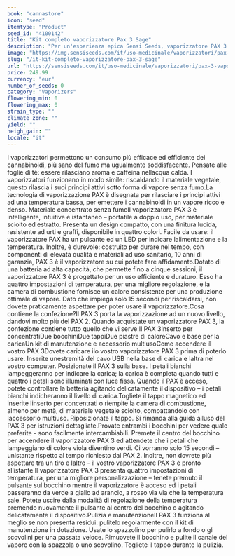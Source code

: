 ```yaml
---
book: "cannastore"
icon: "seed"
itemtype: "Product"
seed_id: "4100142"
title: "Kit completo vaporizzatore Pax 3 Sage"
description: "Per un'esperienza epica Sensi Seeds, vaporizzatore PAX 3 intelligente, intuitivo, istantaneo – per materiale sciolto ed estratti. Acquista oggi!"
image: "https://img.sensiseeds.com/it/uso-medicinale/vaporizzatori/pax-3-vaporizzatore-sage-image.png"
slug: "/it-kit-completo-vaporizzatore-pax-3-sage"
url: "https://sensiseeds.com/it/uso-medicinale/vaporizzatori/pax-3-vaporizzatore-sage?a_aid=cannastore"
price: 249.99
currency: "eur"
number_of_seeds: 0
category: "Vaporizers"
flowering_min: 0
flowering_max: 0
strain_type: ""
climate_zone: ""
yield: ""
heigh_gain: ""
locale: "it"
---
```

I vaporizzatori permettono un consumo più efficace ed efficiente dei cannabinoidi, più sano del fumo ma ugualmente soddisfacente. Pensate alle foglie di tè: essere rilasciano aroma e caffeina nellacqua calda. I vaporizzatori funzionano in modo simile: riscaldando il materiale vegetale, questo rilascia i suoi principi attivi sotto forma di vapore senza fumo.La tecnologia di vaporizzazione PAX è disegnata per rilasciare i principi attivi ad una temperatura bassa, per emettere i cannabinoidi in un vapore ricco e denso. Materiale concentrato senza fumoIl vaporizzatore PAX 3 è intelligente, intuitive e istantaneo – portatile a doppio uso, per materiale sciolto ed estratto. Presenta un design compatto, con una finitura lucida, resistente ad urti e graffi, disponibile in quattro colori. Facile da usare: il vaporizzatore PAX ha un pulsante ed un LED per indicare lalimentazione e la temperatura. Inoltre, è durevole: costruito per durare nel tempo, con componenti di elevata qualità e materiali ad uso sanitario, 10 anni di garanzia, PAX 3 è il vaporizzatore su cui potete fare affidamento.Dotato di una batteria ad alta capacità, che permette fino a cinque sessioni, il vaporizzatore PAX 3 è progettato per un uso efficiente e duraturo. Esso ha quattro impostazioni di temperatura, per una migliore regolazione, e la camera di combustione fornisce un calore consistente per una produzione ottimale di vapore. Dato che impiega solo 15 secondi per riscaldarsi, non dovete praticamente aspettare per poter usare il vaporizzatore.Cosa contiene la confezione?Il PAX 3 porta la vaporizzazione ad un nuovo livello, dandovi molto più del PAX 2. Quando acquistate un vaporizzatore PAX 3, la confezione contiene tutto quello che vi serve:Il PAX 3Inserto per concentratiDue bocchiniDue tappiDue piastre di caloreCavo e base per la caricaUn kit di manutenzione e accessorio multiusoCome accendere il vostro PAX 3Dovete caricare ilo vostro vaporizzatore PAX 3 prima di poterlo usare. Inserite unestremità del cavo USB nella base di carica e laltra nel vostro computer. Posizionate il PAX 3 sulla base. I petali bianchi lampeggeranno per indicare la carica; la carica è completa quando tutti e quattro i petali sono illuminati con luce fissa. Quando il PAX è acceso, potete controllare la batteria agitando delicatamente il dispositivo – i petali bianchi indicheranno il livello di carica.Togliete il tappo magnetico ed inserite linserto per concentrati o riempite la camera di combustione, almeno per metà, di materiale vegetale sciolto, compattandolo con laccessorio multiuso. Riposizionate il tappo. Si rimanda alla guida alluso del PAX 3 per istruzioni dettagliate.Provate entrambi i bocchini per vedere quale preferite - sono facilmente intercambiabili. Premete il centro del bocchino per accendere il vaporizzatore PAX 3 ed attendete che i petali che lampeggiano di colore viola diventino verdi. Ci vorranno solo 15 secondi – unistante rispetto al tempo richiesto dal PAX 2. Inoltre, non dovrete più aspettare tra un tiro e laltro - il vostro vaporizzatore PAX 3 è pronto allistante.Il vaporizzatore PAX 3 presenta quattro impostazioni di temperatura, per una migliore personalizzazione – tenete premuto il pulsante sul bocchino mentre il vaporizzatore è acceso ed i petali passeranno da verde a giallo ad arancio, a rosso via via che la temperatura sale. Potete uscire dalla modalità di regolazione della temperatura premendo nuovamente il pulsante al centro del bocchino o agitando delicatamente il dispositivo.Pulizia e manutenzioneIl PAX 3 funziona al meglio se non presenta residui: pulitelo regolarmente con il kit di manutenzione in dotazione. Usate lo spazzolino per pulirlo a fondo o gli scovolini per una passata veloce. Rimuovete il bocchino e pulite il canale del vapore con la spazzola o uno scovolino. Togliete il tappo durante la pulizia.
